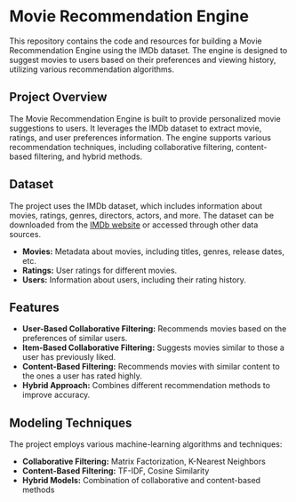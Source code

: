 # Movie Recommendation Engine

This repository contains the code and resources for building a Movie Recommendation Engine using the IMDb dataset. The engine is designed to suggest movies to users based on their preferences and viewing history, utilizing various recommendation algorithms.

## Project Overview

The Movie Recommendation Engine is built to provide personalized movie suggestions to users. It leverages the IMDb dataset to extract movie, ratings, and user preferences information. The engine supports various recommendation techniques, including collaborative filtering, content-based filtering, and hybrid methods.

## Dataset

The project uses the IMDb dataset, which includes information about movies, ratings, genres, directors, actors, and more. The dataset can be downloaded from the [IMDb website](https://www.imdb.com/interfaces/) or accessed through other data sources.

- **Movies:** Metadata about movies, including titles, genres, release dates, etc.
- **Ratings:** User ratings for different movies.
- **Users:** Information about users, including their rating history.


## Features

- **User-Based Collaborative Filtering:** Recommends movies based on the preferences of similar users.
- **Item-Based Collaborative Filtering:** Suggests movies similar to those a user has previously liked.
- **Content-Based Filtering:** Recommends movies with similar content to the ones a user has rated highly.
- **Hybrid Approach:** Combines different recommendation methods to improve accuracy.

## Modeling Techniques

The project employs various machine-learning algorithms and techniques:

- **Collaborative Filtering:** Matrix Factorization, K-Nearest Neighbors
- **Content-Based Filtering:** TF-IDF, Cosine Similarity
- **Hybrid Models:** Combination of collaborative and content-based methods


